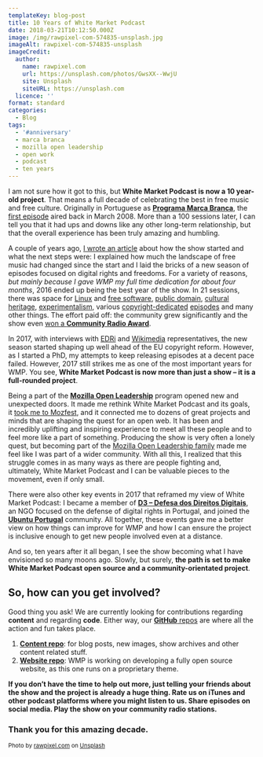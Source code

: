 ```yaml
---
templateKey: blog-post
title: 10 Years of White Market Podcast
date: 2018-03-21T10:12:50.000Z
image: /img/rawpixel-com-574835-unsplash.jpg
imageAlt: rawpixel-com-574835-unsplash
imageCredit:
  author:
    name: rawpixel.com
    url: https://unsplash.com/photos/GwsXX--WwjU
    site: Unsplash
    siteURL: https://unsplash.com
  licence: ''
format: standard
categories:
  - Blog
tags:
  - '#anniversary'
  - marca branca
  - mozilla open leadership
  - open work
  - podcast
  - ten years
---
```


I am not sure how it got to this, but **White Market Podcast is now a 10 year-old project**. That means a full decade of celebrating the best in free music and free culture. Originally in Portuguese as [**Programa Marca Branca**](http://programamarcabranca.blogspot.pt/), the [first episode](http://programamarcabranca.blogspot.pt/2008/03/programa-1.html) aired back in March 2008. More than a 100 sessions later, I can tell you that it had ups and downs like any other long-term relationship, but that the overall experience has been truly amazing and humbling.

A couple of years ago, [I wrote an article](/blog/2016-03-22-happy-birthday-white-market/) about how the show started and what the next steps were: I explained how much the landscape of free music had changed since the start and I laid the bricks of a new season of episodes focused on digital rights and freedoms. For a variety of reasons, _but mainly because I gave WMP my full time dedication for about four months_, 2016 ended up being the best year of the show. In 21 sessions, there was space for [Linux](/blog/2016-08-25-session-3-06-happy-anniversary-linux/) and [free software](/blog/2016-09-01-session-3-07-fsfe-summit-2016-and-some-tunes/), [public domain](/blog/2017-01-01-session-3-20-happy-public-domain-day/), [cultural heritage](/blog/2016-12-04-session-3-18-preserving-cultural-heritage-europeana/), [experimentalism](/blog/2016-10-02-session-3-11-experimentalism-pilot-eleven/), various [copyright-dedicated](/blog/2016-09-18-session-3-09-eu-copyright-mess/) [episodes](/blog/2016-10-16-session-3-13-exceptions-not-rule/) and many other things. The effort paid off: the community grew significantly and the show even [won a **Community Radio Award**](/blog/2016-09-12-silver-innovation-award-year-community-radio-awards/).

In 2017, with interviews with [EDRi](/blog/2017-07-30-session-4-01-talking-copyright-edri/) and [Wikimedia](/blog/2017-09-10-session-4-02-sharing-knowledge-with-wikimedia/) representatives, the new season started shaping up well ahead of the EU copyright reform. However, as I started a PhD, my attempts to keep releasing episodes at a decent pace failed. However, 2017 still strikes me as one of the most important years for WMP. You see, **White Market Podcast is now more than just a show – it is a full-rounded project**.

Being a part of the **[Mozilla Open Leadership](/blog/2017-10-05-making-wmp-open-a-fresh-start-with-the-help-of-mozilla/)** program opened new and unexpected doors. It made me rethink White Market Podcast and its goals, it [took me to Mozfest](/blog/2017-10-19-open-radio-open-minds-a-wmp-session-at-mozfest/), and it connected me to dozens of great projects and minds that are shaping the quest for an open web. It has been and incredibly uplifting and inspiring experience to meet all these people and to feel more like a part of something. Producing the show is very often a lonely quest, but becoming part of the [Mozilla Open Leadership family](https://mozilla.github.io/leadership-training/) made me feel like I was part of a wider community. With all this, I realized that this struggle comes in as many ways as there are people fighting and, ultimately, White Market Podcast and I can be valuable pieces to the movement, even if only small.

There were also other key events in 2017 that reframed my view of White Market Podcast: I became a member of **[D3 – Defesa dos Direitos Digitais](https://direitosdigitais.pt/)**, an NGO focused on the defense of digital rights in Portugal, and joined the [**Ubuntu Portugal**](https://ubuntu-pt.org) community. All together, these events gave me a better view on how things can improve for WMP and how I can ensure the project is inclusive enough to get new people involved even at a distance.

And so, ten years after it all began, I see the show becoming what I have envisioned so many moons ago. Slowly, but surely, **the path is set to make White Market Podcast open source and a community-orientated project**.

## So, how can you get involved?

Good thing you ask! We are currently looking for contributions regarding **content** and regarding **code**. Either way, our [**GitHub** repos](https://github.com/WhiteMarketPodcast) are where all the action and fun takes place.

1.  [**Content repo**](https://github.com/WhiteMarketPodcast/whitemarketpodcast-repo): for blog posts, new images, show archives and other content related stuff.
2.  [**Website repo**](https://github.com/WhiteMarketPodcast/wmp-site/): WMP is working on developing a fully open source website, as this one runs on a proprietary theme.

**If you don’t have the time to help out more, just telling your friends about the show and the project is already a huge thing. Rate us on iTunes and other podcast platforms where you might listen to us. Share episodes on social media. Play the show on your community radio stations.**

### Thank you for this amazing decade.

<small>Photo by [rawpixel.com](https://unsplash.com/photos/GwsXX--WwjU) on [Unsplash](https://unsplash.com)</small>
